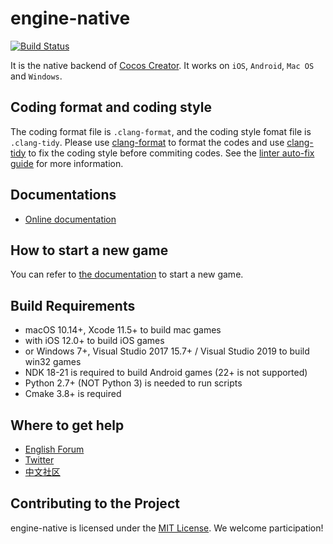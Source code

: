 engine-native
==========================

<a href="https://travis-ci.org/cocos-creator/engine-native"><img src="https://travis-ci.org/cocos-creator/engine-native.svg?branch=develop " alt="Build Status"></a>

It is the native backend of [Cocos Creator](https://www.cocos.com/en/creator). It works on `iOS`, `Android`, `Mac OS` and `Windows`.

Coding format and coding style
---------------------------------

The coding format file is `.clang-format`, and the coding style fomat file is `.clang-tidy`. Please use [clang-format](https://clang.llvm.org/docs/ClangFormat.html) to format the codes and use [clang-tidy](http://clang.llvm.org/extra/index.html) to fix the coding style before commiting codes. See the [linter auto-fix guide](docs/LINTER_AUTOFIX_GUIDE.md) for more information.

Documentations
--------------------------------
* [Online documentation](https://docs.cocos.com/creator/3.0/manual/en/)

How to start a new game
--------------------------------
You can refer to [the documentation](https://docs.cocos.com/creator/3.0/manual/en/getting-started/) to start a new game.

Build Requirements
--------------------------------
- macOS 10.14+, Xcode 11.5+ to build mac games
- with iOS 12.0+ to build iOS games
- or Windows 7+, Visual Studio 2017 15.7+ / Visual Studio 2019 to build win32 games
- NDK 18-21 is required to build Android games (22+ is not supported)
- Python 2.7+ (NOT Python 3) is needed to run scripts
- Cmake 3.8+ is required

Where to get help
--------------------------------

* [English Forum](https://discuss.cocos2d-x.org/)
* [Twitter](http://www.twitter.com/cocos2dx)
* [中文社区](https://forum.cocos.org/c/Creator/58)

Contributing to the Project
--------------------------------

engine-native is licensed under the [MIT License](https://opensource.org/licenses/MIT). We welcome participation!
